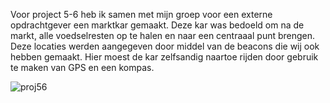 Voor project 5-6 heb ik samen met mijn groep voor een externe opdrachtgever een marktkar gemaakt. Deze kar was bedoeld om na de markt, alle voedselresten op te halen en naar een centraaal punt brengen. Deze locaties werden aangegeven door middel van de beacons die wij ook hebben gemaakt. Hier moest de kar zelfsandig naartoe rijden door gebruik te maken van GPS en een kompas.


![proj56](https://user-images.githubusercontent.com/90836552/236442821-a4fc3b9b-e938-4f2a-8bdf-371d7b323ffe.JPG)
